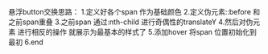 悬浮button交换思路：
1.定义好各个span 作为基础颜色
2.定义伪元素::before 和之前span重叠
3.之前span 通过:nth-child 进行奇偶性的translateY
4.然后对伪元素 进行相反的操作 就展示为最基本的样式了
5.添加hover 将span 位置初始化到最初
6.end